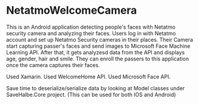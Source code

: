 # NetatmoWelcomeCamera

This is an Android application detecting people's faces with Netatmo security camera and analyzing their faces.
Users log in with Netatmo account and set up Netatmo Security cameras in their places.
Their Camera start capturing passer's faces and send images to Microsoft Face Machine Learning API. 
After that, it gets analyzesd data from the API and displays age, gender, hair and smile.
They can enroll the passers to this application once the camera captures their faces.

Used Xamarin.
Used WelcomeHome API.
Used Microsoft Face API.

Save time to deserialize/serialize data by looking at Model classes under SaveHalbe.Core project. (This can be used for both IOS and Android)
